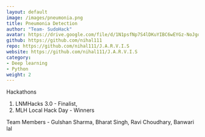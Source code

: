 ```yaml
---
layout: default
image: /images/pneumonia.png
title: Pneumonia Detection
author: "Team- SudoHack"
avatar: https://drive.google.com/file/d/1N1psfNp7S4lDKuYIBC6wEYGz-NoJgqqH/view?usp=sharing 
github: https://github.com/nihal111
repo: https://github.com/nihal111/J.A.R.V.I.S
website: https://github.com/nihal111/J.A.R.V.I.S
category:
- Deep learning
- Python
weight: 2
---
```

Hackathons 
1. LNMHacks 3.0 - Finalist,
2. MLH Local Hack Day - Winners

Team Members - Gulshan Sharma, Bharat Singh, Ravi Choudhary, Banwari lal
